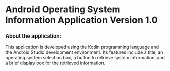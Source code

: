 # Android Operating System Information Application Version 1.0

### About the application:
This application is developed using the Kotlin programming language and the Android Studio development environment. Its features include a title, an operating system selection box, a button to retrieve system information, and a brief display box for the retrieved information.
